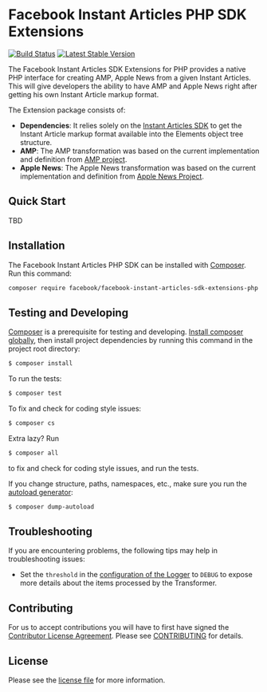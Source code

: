 # Facebook Instant Articles PHP SDK Extensions #

[![Build Status](https://travis-ci.org/facebook/facebook-instant-articles-sdk-extensions-php.svg?branch=master)](https://travis-ci.org/facebook/facebook-instant-articles-sdk-extensions-php)
[![Latest Stable Version](https://poser.pugx.org/facebook/facebook-instant-articles-sdk-php/v/stable)](https://packagist.org/packages/facebook/facebook-instant-articles-sdk-extensions-php)

The Facebook Instant Articles SDK Extensions for PHP provides a native PHP interface for creating AMP, Apple News from a given Instant Articles. This will give developers the ability to have AMP and Apple News right after getting his own Instant Article markup format.

The Extension package consists of:
- **Dependencies**: It relies solely on the [Instant Articles SDK](https://github.com/Facebook/facebook-instant-articles-sdk-php) to get the Instant Article markup format available into the Elements object tree structure.
- **AMP**: The AMP transformation was based on the current implementation and definition from [AMP project](https://www.ampproject.org/).
- **Apple News**: The Apple News transformation was based on the current implementation and definition from [Apple News Project](https://developer.apple.com/news-publisher/).

## Quick Start
TBD

## Installation

The Facebook Instant Articles PHP SDK can be installed with [Composer](https://getcomposer.org/). Run this command:

```sh
composer require facebook/facebook-instant-articles-sdk-extensions-php
```

## Testing and Developing ##

[Composer](https://getcomposer.org/) is a prerequisite for testing and developing. [Install composer globally](https://getcomposer.org/doc/00-intro.md#globally), then install project dependencies by running this command in the project root directory:
```sh
$ composer install
```

To run the tests:

```sh
$ composer test
```

To fix and check for coding style issues:

```sh
$ composer cs
```

Extra lazy? Run

```sh
$ composer all
```

to fix and check for coding style issues, and run the tests.

If you change structure, paths, namespaces, etc., make sure you run the [autoload generator](https://getcomposer.org/doc/03-cli.md#dump-autoload):
```sh
$ composer dump-autoload
```

## Troubleshooting

If you are encountering problems, the following tips may help in troubleshooting issues:

- Set the `threshold` in the [configuration of the Logger](https://logging.apache.org/log4php/docs/configuration.html#PHP) to `DEBUG` to expose more details about the items processed by the Transformer.

## Contributing

For us to accept contributions you will have to first have signed the [Contributor License Agreement](https://code.facebook.com/cla). Please see [CONTRIBUTING](https://github.com/facebook/facebook-instant-articles-sdk-extensions-php/blob/master/CONTRIBUTING.md) for details.

## License

Please see the [license file](https://github.com/facebook/facebook-instant-articles-sdk-extensions-php/blob/master/LICENSE) for more information.
